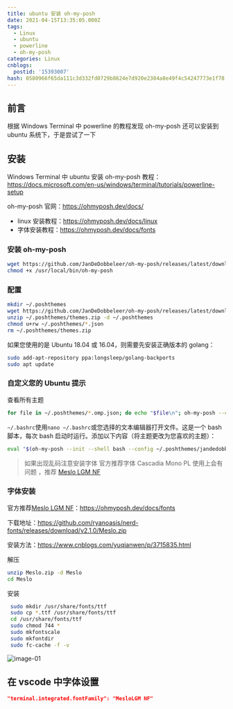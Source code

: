 ```yaml
---
title: ubuntu 安装 oh-my-posh
date: 2021-04-15T13:35:05.000Z
tags:
  - Linux
  - ubuntu
  - powerline
  - oh-my-posh
categories: Linux
cnblogs:
  postid: '15393007'
hash: 0580966f65da111c3d332fd0729b8624e7d920e2304a8e49f4c54247773e1f78
---
```


## 前言

根据 Windows Terminal 中 powerline 的教程发现 oh-my-posh 还可以安装到 ubuntu 系统下，于是尝试了一下

## 安装

Windows Terminal 中 ubuntu 安装 oh-my-posh 教程：https://docs.microsoft.com/en-us/windows/terminal/tutorials/powerline-setup

oh-my-posh 官网：https://ohmyposh.dev/docs/

- linux 安装教程：https://ohmyposh.dev/docs/linux
- 字体安装教程：https://ohmyposh.dev/docs/fonts

### 安装 oh-my-posh

```bash
wget https://github.com/JanDeDobbeleer/oh-my-posh/releases/latest/download/posh-linux-amd64 -O /usr/local/bin/oh-my-posh
chmod +x /usr/local/bin/oh-my-posh
```

### 配置

```bash
mkdir ~/.poshthemes
wget https://github.com/JanDeDobbeleer/oh-my-posh/releases/latest/download/themes.zip -O ~/.poshthemes/themes.zip
unzip ~/.poshthemes/themes.zip -d ~/.poshthemes
chmod u+rw ~/.poshthemes/*.json
rm ~/.poshthemes/themes.zip
```

如果您使用的是 Ubuntu 18.04 或 16.04，则需要先安装正确版本的 golang：

```bash
sudo add-apt-repository ppa:longsleep/golang-backports
sudo apt update
```

### 自定义您的 Ubuntu 提示

查看所有主题

```bash
for file in ~/.poshthemes/*.omp.json; do echo "$file\n"; oh-my-posh --config $file --shell universal; echo "\n"; done;
```

`~/.bashrc`使用`nano ~/.bashrc`或您选择的文本编辑器打开文件。这是一个 bash 脚本，每次 bash 启动时运行。添加以下内容（将主题更改为您喜欢的主题）：

```bash
eval "$(oh-my-posh --init --shell bash --config ~/.poshthemes/jandedobbeleer.omp.json)"
```

> 如果出现乱码注意安装字体 官方推荐字体 Cascadia Mono PL 使用上会有问题 ，推荐 [Meslo LGM NF](https://github.com/ryanoasis/nerd-fonts/releases/download/v2.1.0/Meslo.zip)

### 字体安装

官方推荐[Meslo LGM NF](https://github.com/ryanoasis/nerd-fonts/releases/download/v2.1.0/Meslo.zip)：https://ohmyposh.dev/docs/fonts

下载地址：https://github.com/ryanoasis/nerd-fonts/releases/download/v2.1.0/Meslo.zip

安装方法：https://www.cnblogs.com/yuqianwen/p/3715835.html

解压

```bash
unzip Meslo.zip -d Meslo
cd Meslo
```

安装

```bash
 sudo mkdir /usr/share/fonts/ttf
 sudo cp *.ttf /usr/share/fonts/ttf
 cd /usr/share/fonts/ttf
 sudo chmod 744 *
 sudo mkfontscale
 sudo mkfontdir
 sudo fc-cache -f -v
```

![image-01](https://bitbw.top/public/img/my_gallery/image-20210415135918711.png)

## 在 vscode 中字体设置

```json
"terminal.integrated.fontFamily": "MesloLGM NF"

```
